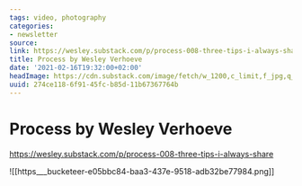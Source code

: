 ```yaml
---
tags: video, photography
categories:
- newsletter
source:
link: https://wesley.substack.com/p/process-008-three-tips-i-always-share
title: Process by Wesley Verhoeve
date: '2021-02-16T19:32:00+02:00'
headImage: https://cdn.substack.com/image/fetch/w_1200,c_limit,f_jpg,q_auto:good,fl_progressive:steep/https%3A%2F%2Fbucketeer-e05bbc84-baa3-437e-9518-adb32be77984.s3.amazonaws.com%2Fpublic%2Fimages%2Fd77d27e3-2cdd-4acb-8834-51e5d7d49d97_1600x1066.jpeg
uuid: 274ce118-6f91-45fc-b85d-11b67367764b
---
```


# Process by Wesley Verhoeve
https://wesley.substack.com/p/process-008-three-tips-i-always-share

![[https___bucketeer-e05bbc84-baa3-437e-9518-adb32be77984.png]]
